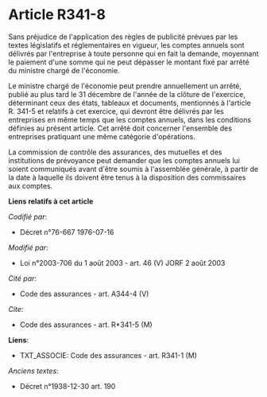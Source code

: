 # Article R341-8

Sans préjudice de l'application des règles de publicité prévues par les textes législatifs et réglementaires en vigueur, les
comptes annuels sont délivrés par l'entreprise à toute personne qui en fait la demande, moyennant le paiement d'une somme qui
ne peut dépasser le montant fixé par arrêté du ministre chargé de l'économie.

Le ministre chargé de l'économie peut prendre annuellement un arrêté, publié au plus tard le 31 décembre de l'année de la
clôture de l'exercice, déterminant ceux des états, tableaux et documents, mentionnés à l'article R. 341-5 et relatifs à cet
exercice, qui devront être délivrés par les entreprises en même temps que les comptes annuels, dans les conditions définies
au présent article. Cet arrêté doit concerner l'ensemble des entreprises pratiquant une même catégorie d'opérations.

La commission de contrôle des assurances, des mutuelles et des institutions de prévoyance peut demander que les comptes
annuels lui soient communiqués avant d'être soumis à l'assemblée générale, à partir de la date à laquelle ils doivent être
tenus à la disposition des commissaires aux comptes.

**Liens relatifs à cet article**

_Codifié par_:

  - Décret n°76-667 1976-07-16

_Modifié par_:

  - Loi n°2003-706 du 1 août 2003 - art. 46 (V) JORF 2 août 2003

_Cité par_:

  - Code des assurances - art. A344-4 (V)

_Cite_:

  - Code des assurances - art. R*341-5 (M)

**Liens**:

  - TXT_ASSOCIE: Code des assurances - art. R341-1 (M)

_Anciens textes_:

  - Décret n°1938-12-30 art. 190
